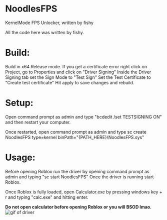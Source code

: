 # NoodlesFPS
KernelMode FPS Unlocker, written by fishy

All the code here was written by fishy.

# Build:
Build in x64 Release mode.
If you get a certificate error right click on Project, go to Properties and click on "Driver Signing"
Inside the Driver Signing tab set the Sign Mode to "Test Sign"
Set the Test Certificate to "Create test certificate"
Hit apply to save changes and rebuild.

# Setup:
Open command prompt as admin and type
"bcdedit /set TESTSIGNING ON"
and then restart your computer.

Once restarted, open command prompt as admin and type
sc create NoodlesFPS type=kernel binPath="{PATH_HERE}\NoodlesFPS.sys"


# Usage:
Before opening Roblox run the driver by opening command prompt as admin and typing
"sc start NoodlesFPS"
Once the driver is running start Roblox.

Once Roblox is fully loaded, open Calculator.exe by pressing windows key + r and typing
"calc.exe"
and hitting enter.


**Do not open calculator before opening Roblox or you will BSOD lmao.**
![gif of driver](https://i.gyazo.com/636d347bd68892ed41910de557badb7a.gif)
